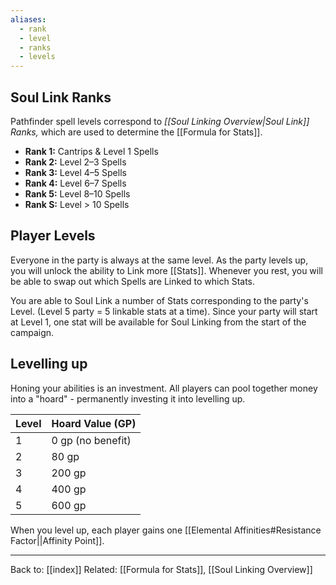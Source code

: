 ```yaml
---
aliases:
  - rank
  - level
  - ranks
  - levels
---
```

## Soul Link Ranks

Pathfinder spell levels correspond to *[[Soul Linking Overview|Soul Link]] Ranks,* which are used to determine the [[Formula for Stats]].

* **Rank 1:** Cantrips & Level 1 Spells
* **Rank 2:** Level 2–3 Spells
* **Rank 3:** Level 4–5 Spells
* **Rank 4:** Level 6–7 Spells
* **Rank 5:** Level 8–10 Spells
* **Rank S:** Level > 10 Spells

## Player Levels

Everyone in the party is always at the same level. As the party levels up, you will unlock the ability to Link more [[Stats]]. Whenever you rest, you will be able to swap out which Spells are Linked to which Stats.

You are able to Soul Link a number of Stats corresponding to the party's Level. (Level 5 party = 5 linkable stats at a time).
Since your party will start at Level 1, one stat will be available for Soul Linking from the start of the campaign.

## Levelling up

Honing your abilities is an investment. All players can pool together money into a "hoard" - permanently investing it into levelling up.

| Level | Hoard Value (GP)  |
| ----- | ----------------- |
| 1     | 0 gp (no benefit) |
| 2     | 80 gp             |
| 3     | 200 gp            |
| 4     | 400 gp            |
| 5     | 600 gp            |

When you level up, each player gains one [[Elemental Affinities#Resistance Factor||Affinity Point]].

---
Back to: [[index]]
Related: [[Formula for Stats]], [[Soul Linking Overview]]
